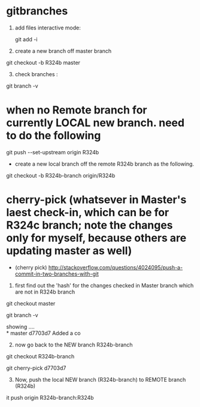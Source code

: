 # gitbranches
1. add files interactive mode:

   git add -i 


2. create a new branch off master branch 

git checkout -b R324b master

3. check branches :

git branch -v

# when no Remote branch for currently LOCAL new branch.  need to do the following
git push --set-upstream origin R324b


* create a new local branch off the remote R324b branch as the following.

git checkout -b R324b-branch origin/R324b



# cherry-pick (whatsever in Master's laest check-in, which can be for R324c branch;  note the changes only for myself,  because others are updating master as well)

* (cherry pick)  http://stackoverflow.com/questions/4024095/push-a-commit-in-two-branches-with-git

1. first find out the 'hash' for the changes checked in Master branch which are not in R324b branch 

git checkout master

git branch -v

   showing ....   
                * master       d7703d7 Added a co

2. now go back to the NEW branch  R324b-branch

git checkout R324b-branch

git cherry-pick d7703d7 


3. Now, push the local NEW branch (R324b-branch) to REMOTE branch (R324b) 

it push origin R324b-branch:R324b





